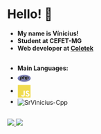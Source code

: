  # Hello! 📌
 
- **My name is Vínicius!** 
- **Student at CEFET-MG**
- **Web developer at [Coletek](https://coletek.com.br)**

##
- **Main Languages:**
- <img align="center" alt="SrVinicius-PHP" height="30" width="30" src="https://raw.githubusercontent.com/devicons/devicon/master/icons/php/php-original.svg">
- <img align="center" alt="SrVinicius-Js" height="30" width="30" src="https://raw.githubusercontent.com/devicons/devicon/master/icons/javascript/javascript-plain.svg">
- <img align="center" alt="SrVinicius-Cpp" height="30" width="40" src="https://cdn.jsdelivr.net/gh/devicons/devicon/icons/cplusplus/cplusplus-original.svg" />
##
<div>
  <a href="https://github.com/SrVinicius">
  <img height="180em" src="https://github-readme-stats.vercel.app/api?username=SrVinicius&show_icons=true&theme=tokyonight&include_all_commits=true&count_private=true"/>
  <img height="180em" src="https://github-readme-stats.vercel.app/api/top-langs/?username=SrVinicius&layout=compact&langs_count=7&theme=tokyonight"/>
</div> 
 
##
 

 
  


